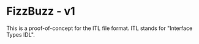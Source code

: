 # FizzBuzz - v1

This is a proof-of-concept for the ITL file format. ITL stands for "Interface
Types IDL".
